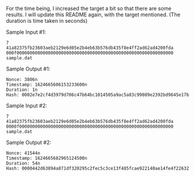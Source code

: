 For the time being, I increased the target a bit so that there are some results.
I will update this README again, with the target mentioned.
(The duration is time taken in seconds)

Sample Input #1:

```
7
41a82375fb23603aeb2129e6d05e2b4eb63b576db435f8e4ff2ad62ad4200fda
000f000000000000000000000000000000000000000000000000000000000000
sample.dat
```

Sample Output #1:

```
Nonce: 3806n
Timestamp: 1624665606153233600n
Duration: 1n
Hash: 0002e7e2cf4d3979d706c47b64bc1014505a9ac5a83c99089e2392bd9645e17b
```

Sample Input #2:

```
7
41a82375fb23603aeb2129e6d05e2b4eb63b576db435f8e4ff2ad62ad4200fda
0000f00000000000000000000000000000000000000000000000000000000000
sample.dat
```

Sample Output #2:

```
Nonce: 41544n
Timestamp: 1624665682965124500n
Duration: 54n
Hash: 0000442d63894a871df320295c2fec5c3ce13f485fcae922140ae14fe4f22632
```